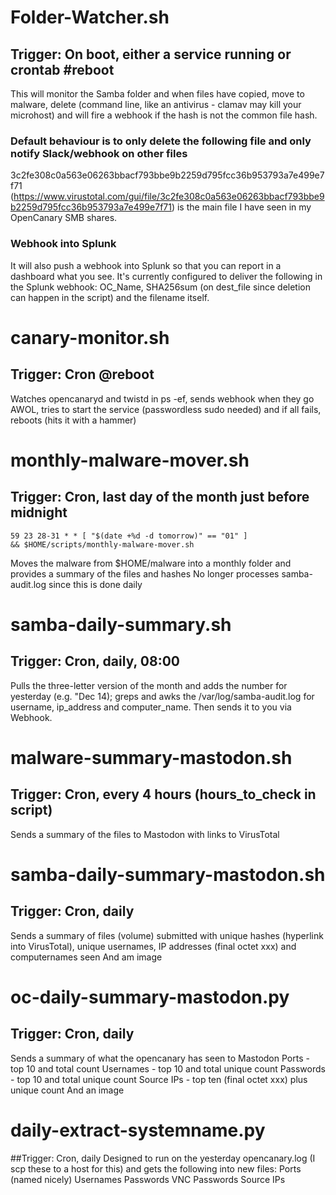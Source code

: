 # Folder-Watcher.sh
## Trigger: On boot, either a service running or crontab #reboot
This will monitor the Samba folder and when files have copied, move to malware, delete (command line, like an antivirus - clamav may kill your microhost) and will fire a webhook if the hash is not the common file hash.

### Default behaviour is to only delete the following file and only notify Slack/webhook on other files
3c2fe308c0a563e06263bbacf793bbe9b2259d795fcc36b953793a7e499e7f71 (https://www.virustotal.com/gui/file/3c2fe308c0a563e06263bbacf793bbe9b2259d795fcc36b953793a7e499e7f71) is the main file I have seen in my OpenCanary SMB shares.

### Webhook into Splunk
It will also push a webhook into Splunk so that you can report in a dashboard what you see.  It's currently configured to deliver the following in the Splunk webhook: OC_Name, SHA256sum (on dest_file since deletion can happen in the script) and the filename itself.

# canary-monitor.sh
## Trigger: Cron @reboot
Watches opencanaryd and twistd in ps -ef, sends webhook when they go AWOL, tries to start the service (passwordless sudo needed) and if all fails, reboots (hits it with a hammer)

# monthly-malware-mover.sh
## Trigger: Cron, last day of the month just before midnight
<code>59 23 28-31 * * [ "$(date +\%d -d tomorrow)" == "01" ] && $HOME/scripts/monthly-malware-mover.sh</code>

Moves the malware from $HOME/malware into a monthly folder and provides a summary of the files and hashes
No longer processes samba-audit.log since this is done daily

# samba-daily-summary.sh
## Trigger: Cron, daily, 08:00 
Pulls the three-letter version of the month and adds the number for yesterday (e.g. "Dec 14); greps and awks the /var/log/samba-audit.log for username, ip_address and computer_name.  Then sends it to you via Webhook.

# malware-summary-mastodon.sh
## Trigger: Cron, every 4 hours (hours_to_check in script)
Sends a summary of the files to Mastodon with links to VirusTotal

# samba-daily-summary-mastodon.sh
## Trigger: Cron, daily
Sends a summary of files (volume) submitted with unique hashes (hyperlink into VirusTotal), unique usernames, IP addresses (final octet xxx) and computernames seen
And am image

# oc-daily-summary-mastodon.py
## Trigger: Cron, daily
Sends a summary of what the opencanary has seen to Mastodon
Ports - top 10 and total count
Usernames - top 10 and total unique count
Passwords - top 10 and total unique count
Source IPs - top ten (final octet xxx) plus unique count
And an image

# daily-extract-systemname.py
##Trigger: Cron, daily
Designed to run on the yesterday opencanary.log (I scp these to a host for this) and gets the following into new files:
Ports (named nicely)
Usernames
Passwords
VNC Passwords
Source IPs
